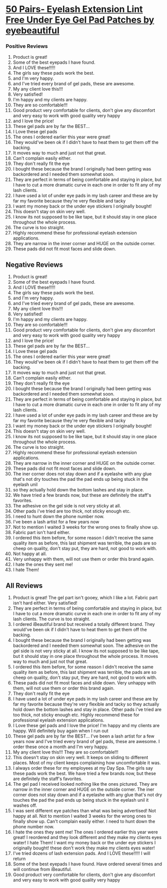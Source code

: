 # [50 Pairs- Eyelash Extension Lint Free Under Eye Gel Pad Patches by eyebeautiful](https://products.checkmycream.com/products/50-Pairs-Eyelash-Extension-Lint-Free-Under-Eye-Gel-Pad-Patches-by-eyebeautiful.html)

### Positive Reviews

<ol>
      <li>Product is great!</li>
      <li>Some of the best eyepads I have found.  </li>
      <li>And I LOVE these!!!!!</li>
      <li>The girls say these pads work the best.</li>
      <li>and I&#x27;m very happy.</li>
      <li>and I&#x27;ve tried every brand of gel pads, these are awesome.  </li>
      <li>My any client love this!!!</li>
      <li>Very satisfied!</li>
      <li>I&#x27;m happy and my clients are happy.</li>
      <li>They are so comfortable!!!</li>
      <li>Good product very comfortable for clients, don&#x27;t give any discomfort and very easy to work with good quality very happy</li>
      <li>and I love the price!</li>
      <li>These gel pads are by far the BEST...</li>
      <li>I Love these gel pads</li>
      <li>The ones I ordered earlier this year were great!</li>
      <li>They would&#x27;ve been ok if I didn&#x27;t have to heat them to get them off the backing.</li>
      <li>It moves way to much and just not that great.</li>
      <li>Can&#x27;t complain easily either.</li>
      <li>They don&#x27;t really fit the eye</li>
      <li>I bought these because the brand I originally had been getting was backordered and I needed them somewhat soon.</li>
      <li>They are perfect in terms of being comfortable and staying in place, but I have to cut a more dramatic curve in each one in order to fit any of my lash clients.</li>
      <li>I have used a lot of under eye pads in my lash career and these are by far my favorite because they&#x27;re very flexible and tacky</li>
      <li>I want my money back or the under eye stickers I originally bought!</li>
      <li>This doesn&#x27;t stay on skin very well.</li>
      <li>I know its not supposed to be like tape, but it should stay in one place throughout the whole process.</li>
      <li>The curve is too straight.</li>
      <li>Highly recommend these for professional eyelash extension applications.</li>
      <li>They are narrow in the inner corner and HUGE on the outside corner.</li>
      <li>These pads did not fit most faces and slide down.  </li>
</ol>


<h2>Negative Reviews</h2>
<ol>
<li> Product is great!</li>
<li> Some of the best eyepads I have found.  </li>
<li> And I LOVE these!!!!!</li>
<li> The girls say these pads work the best.</li>
<li> and I&#x27;m very happy.</li>
<li> and I&#x27;ve tried every brand of gel pads, these are awesome.  </li>
<li> My any client love this!!!</li>
<li> Very satisfied!</li>
<li> I&#x27;m happy and my clients are happy.</li>
<li> They are so comfortable!!!</li>
<li> Good product very comfortable for clients, don&#x27;t give any discomfort and very easy to work with good quality very happy</li>
<li> and I love the price!</li>
<li> These gel pads are by far the BEST...</li>
<li> I Love these gel pads</li>
<li> The ones I ordered earlier this year were great!</li>
<li> They would&#x27;ve been ok if I didn&#x27;t have to heat them to get them off the backing.</li>
<li> It moves way to much and just not that great.</li>
<li> Can&#x27;t complain easily either.</li>
<li> They don&#x27;t really fit the eye</li>
<li> I bought these because the brand I originally had been getting was backordered and I needed them somewhat soon.</li>
<li> They are perfect in terms of being comfortable and staying in place, but I have to cut a more dramatic curve in each one in order to fit any of my lash clients.</li>
<li> I have used a lot of under eye pads in my lash career and these are by far my favorite because they&#x27;re very flexible and tacky</li>
<li> I want my money back or the under eye stickers I originally bought!</li>
<li> This doesn&#x27;t stay on skin very well.</li>
<li> I know its not supposed to be like tape, but it should stay in one place throughout the whole process.</li>
<li> The curve is too straight.</li>
<li> Highly recommend these for professional eyelash extension applications.</li>
<li> They are narrow in the inner corner and HUGE on the outside corner.</li>
<li> These pads did not fit most faces and slide down.  </li>
<li> The iner corner does not stay down and if a eyelashe with any glue that&#x27;s not dry touches the pad the pad ends up being stuck in the eyelash unil</li>
<li> so they actually hold down the bottom lashes and stay in place.</li>
<li> We have tried a few brands now, but these are definitely the staff&#x27;s favorites.</li>
<li> The adhesive on the gel side is not very sticky at all.</li>
<li> Other pads i&#x27;ve tried are too thick, not sticky enough etc.</li>
<li> I need to hunt down the phone number now.</li>
<li> I&#x27;ve been a lash artist for a few years now</li>
<li> Not to mention I waited 3 weeks for the wrong ones to finally show up.</li>
<li> Fabric part isn&#x27;t hard either.  </li>
<li> I ordered this item before, for some reason I didn&#x27;t receive the same quality item as before,  this last shipment was terrible, the pads are so cheep on quality,  don&#x27;t stay put, they are hard, not good to work with.</li>
<li> Not happy at all.</li>
<li> Very unhappy with them, will not use them or order this brand again.</li>
<li> I hate the ones they sent me!</li>
<li> I hate Them!</li>
</ol>

<h2>All Reviews</h2>

<ol>
    <li> Product is great! The gel part isn&#x27;t gooey, which I like a lot. Fabric part isn&#x27;t hard either.  Very satisfied!</li>
    <li> They are perfect in terms of being comfortable and staying in place, but I have to cut a more dramatic curve in each one in order to fit any of my lash clients. The curve is too straight.</li>
    <li> I ordered iBeautiful brand but received a totally different brand. They would&#x27;ve been ok if I didn&#x27;t have to heat them to get them off the backing.</li>
    <li> I bought these because the brand I originally had been getting was backordered and I needed them somewhat soon. The adhesive on the gel side is not very sticky at all. I know its not supposed to be like tape, but it should stay in one place throughout the whole process. It moves way to much and just not that great.</li>
    <li> I ordered this item before, for some reason I didn&#x27;t receive the same quality item as before,  this last shipment was terrible, the pads are so cheep on quality,  don&#x27;t stay put, they are hard, not good to work with.</li>
    <li> These pads did not fit most faces and slide down.  Very unhappy with them, will not use them or order this brand again.</li>
    <li> They don&#x27;t really fit the eye</li>
    <li> I have used a lot of under eye pads in my lash career and these are by far my favorite because they&#x27;re very flexible and tacky so they actually hold down the bottom lashes and stay in place. Other pads i&#x27;ve tried are too thick, not sticky enough etc. Highly recommend these for professional eyelash extension applications.</li>
    <li> I Love these gel pads and I love the price! I&#x27;m happy and my clients are happy. Will definitely buy again when I run out</li>
    <li> These gel pads are by far the BEST... I&#x27;ve been a lash artist for a few years now and I&#x27;ve tried every brand of gel pads, these are awesome.  I order these once a month and I&#x27;m very happy.</li>
    <li> My any client love this!!! They are so comfortable!!!</li>
    <li> This doesn&#x27;t stay on skin very well. It keeps on sliding to different places. Most of my client keeps complaining how uncomfortable it was.</li>
    <li> I always order these for my employees at my Day Spa. The girls say these pads work the best. We have tried a few brands now, but these are definitely the staff&#x27;s favorites.</li>
    <li> The gel pad I received looked nothing like the ones pictured. They are narrow in the inner corner and HUGE on the outside corner. The iner corner does not stay down and if a eyelashe with any glue that&#x27;s not dry touches the pad the pad ends up being stuck in the eyelash unil it washes off.</li>
    <li> I was sent different eye patches than what was being advertised! Not happy at all. Not to mention I waited 3 weeks for the wrong ones to finally show up. Can&#x27;t complain easily either. I need to hunt down the phone number now.</li>
    <li> I hate the ones they sent me! The ones I ordered earlier this year were great! I reordered and they look different and they make my clients eyes water! I hate Them! I want my money back or the under eye stickers I originally bought! these don&#x27;t work they make my clients eyes water!</li>
    <li> I&#x27;ve tried dozens of lash extension pads. And I LOVE these!!!!! I will return</li>
    <li> Some of the best eyepads I have found.  Have ordered several times and will continue from iBeautiful.</li>
    <li> Good product very comfortable for clients, don&#x27;t give any discomfort and very easy to work with good quality very happy</li>
</ol>




